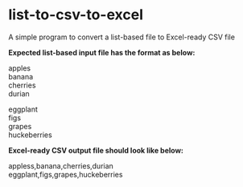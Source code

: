# list-to-csv-to-excel
A simple program to convert a list-based file to Excel-ready CSV file

<b>Expected list-based input file has the format as below:</b>
<p>apples</br>
banana</br>
cherries</br>
durian</p>

<p>eggplant</br>
figs</br>
grapes</br>
huckeberries</p>

<b>Excel-ready CSV output file should look like below:</b>
<p>appless,banana,cherries,durian</br>
eggplant,figs,grapes,huckeberries</p>
